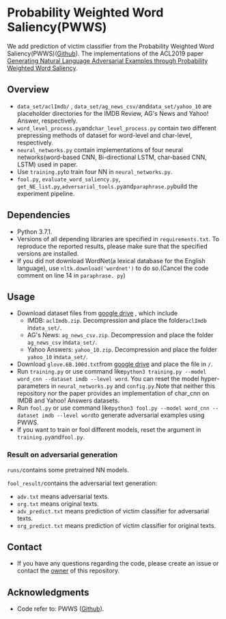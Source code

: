 # Probability Weighted Word Saliency(PWWS)

We add prediction of victim classifier from the Probability Weighted Word Saliency(PWWS)([Github](https://github.com/JHL-HUST/PWWS)). The implementations of the ACL2019 paper [Generating Natural Language Adversarial Examples through Probability Weighted Word Saliency](https://www.aclweb.org/anthology/P19-1103).

## Overview
* `data_set/aclImdb/` , `data_set/ag_news_csv/`and`data_set/yahoo_10` are placeholder directories for the IMDB Review, AG's News and Yahoo! Answer, respectively.
* `word_level_process.py`and`char_level_process.py` contain two different prepressing methods of dataset for word-level and char-level, respectively.
* `neural_networks.py` contain implementations of four neural networks(word-based CNN, Bi-directional LSTM, char-based CNN, LSTM) used in paper.
* Use `training.py`to train four NN in `neural_networks.py`.
* `fool.py`, `evaluate_word_saliency.py`, `get_NE_list.py`,`adversarial_tools.py`and`paraphrase.py`build the experiment pipeline.

## Dependencies
* Python 3.7.1.
* Versions of all depending libraries are specified in `requirements.txt`. To reproduce the reported results, please make sure that the specified versions are installed.
* If you did not download WordNet(a lexical database for the English language), use `nltk.download('wordnet')` to do so.(Cancel the code comment on line 14 in `paraphrase. py`) 


## Usage

* Download dataset files from [google drive](https://drive.google.com/open?id=1YdndNH0RE6BEpg04HtK6VWemYrowWzvA) , which include
    - IMDB: `aclImdb.zip`. Decompression and place the folder`aclImdb` in`data_set/`.
    - AG's News: `ag_news_csv.zip`. Decompression and place the folder `ag_news_csv` in`data_set/`.
    - Yahoo Answers: `yahoo_10.zip`. Decompression and place the folder `yahoo_10` in`data_set/`.
* Download `glove.6B.100d.txt`from [google drive](https://drive.google.com/open?id=1YdndNH0RE6BEpg04HtK6VWemYrowWzvA) and place the file in `/`.
* Run `training.py` or use command like`python3 training.py --model word_cnn --dataset imdb --level word`. You can reset the model hyper-parameters in `neural_networks.py` and `config.py`.Note that neither this repository nor the paper provides an implementation of char_cnn on IMDB and Yahoo! Answers datasets.
* Run `fool.py` or use command like`python3 fool.py --model word_cnn --dataset imdb --level word`to generate adversarial examples using PWWS.
* If you want to train or fool different models, reset the argument in `training.py`and`fool.py`.
### Result on adversarial generation

`runs/`contains some pretrained NN models. 

`fool_result/`contains the adversarial text generation: 

- `adv.txt` means adversarial texts.
- `org.txt` means original texts.
- `adv_predict.txt` means prediction of victim classifier for adversarial texts.
- `org_predict.txt` means prediction of victim classifier for original texts.


## Contact

* If you have any questions regarding the code, please create an issue or contact the [owner](https://github.com/RenShuhuai-Andy) of this repository.

##  Acknowledgments

- Code refer to: PWWS ([Github](https://github.com/JHL-HUST/PWWS)).

